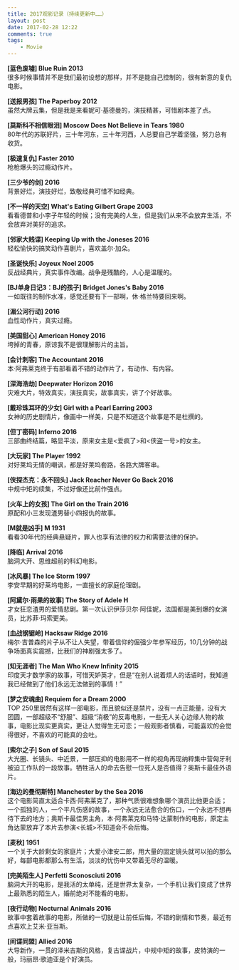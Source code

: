 ```yaml
---
title: 2017观影记录（持续更新中……）
layout: post
date: 2017-02-28 12:22
comments: true
tags: 
    - Movie
---
```

**[蓝色废墟]  Blue Ruin 2013**  
很多时候事情并不是我们最初设想的那样，并不是能自己控制的，很有新意的复仇电影。

**[送报男孩]  The Paperboy 2012**  
虽然大牌云集，但是我是来看妮可·基德曼的，演技精甚，可惜剧本差了点。

**[莫斯科不相信眼泪]  Moscow Does Not Believe in Tears 1980**  
80年代的苏联好片，三十年河东，三十年河西，人总要自己学着坚强，努力总有收货。

**[极速复仇] Faster 2010**  
枪枪爆头的过瘾动作片。

**[三少爷的剑]  2016**  
背景好烂，演技好烂，致敬经典可惜不如经典。

**[不一样的天空]  What's Eating Gilbert Grape 2003**  
看看德普和小李子年轻的时候；没有完美的人生，但是我们从来不会放弃生活，不会放弃对美好的追求。

**[邻家大贱谍]  Keeping Up with the Joneses 2016**  
轻松愉快的搞笑动作喜剧片，喜欢盖尔·加朵。

**[圣诞快乐] Joyeux Noel 2005**  
反战经典片，真实事件改编。战争是残酷的，人心是温暖的。

**[BJ单身日记3：BJ的孩子] Bridget Jones's Baby 2016**  
一如既往的制作水准，感觉还要有下一部啊，休·格兰特要回来啊。

**[湄公河行动] 2016**  
血性动作片，真实过瘾。

**[美国甜心]  American Honey 2016**  
垮掉的青春，原谅我不是很理解影片的主旨。

**[会计刺客]  The Accountant 2016**  
本·阿弗莱克终于有部看着不错的动作片了，有动作、有内容。

**[深海浩劫]  Deepwater Horizon 2016**  
灾难大片，特效真实，演技真实，故事真实，讲了个好故事。

**[戴珍珠耳环的少女] Girl with a Pearl Earring 2003**  
女神的历史剧情片，像画中一样美，只是不知道这个故事是不是杜撰的。

**[但丁密码]  Inferno 2016**  
三部曲终结篇，略显平淡，原来女主是<爱疯了>和<侠盗一号>的女主。

**[大玩家]  The Player 1992**  
对好莱坞无情的嘲讽，都是好莱坞套路，各路大牌客串。

**[侠探杰克：永不回头]  Jack Reacher Never Go Back 2016**  
中规中矩的续集，不过好像还比前作强点。

**[火车上的女孩]  The Girl on the Train 2016**  
原配和小三发现渣男替小四报仇的故事。

**[M就是凶手]  M 1931**  
看看30年代的经典悬疑片，罪人也享有法律的权力和需要法律的保护。


**[降临]  Arrival 2016**  
脑洞大开、思维超前的科幻电影。

**[冰风暴] The Ice Storm 1997**  
李安早期的好莱坞电影，一直擅长的家庭伦理剧。

**[阿黛尔·雨果的故事] The Story of Adele H**  
才女狂恋渣男的爱情悲剧。第一次认识伊莎贝尔·阿佳妮，法国都是美到爆的女演员，比苏菲·玛索更美。

**[血战钢锯岭]  Hacksaw Ridge 2016**  
梅尔·吉普森的片子从不让人失望，带着信仰的倔强少年参军经历，10几分钟的战争场面真实震撼，比我们的神剧强太多了。

**[知无涯者] The Man Who Knew Infinity 2015**  
印度天才数学家的故事，可惜天妒英才，但是“在别人说着烦人的话语时，我知道我已经做到了他们永远无法做到的事情！”

**[梦之安魂曲] Requiem for a Dream 2000**  
TOP 250里居然有这样一部电影，而且貌似还是禁片，没有一点正能量，没有大团圆，一部超级不“舒服”、超级“消极”的反毒电影，一些无人关心边缘人物的故事，电影比现实更真实，更让人觉得生无可恋；一般观影者慎看，可能喜欢的会觉得很好，不喜欢的可能真的会吐。

**[索尔之子] Son of Saul 2015**  
大光圈、长镜头、中近景，一部压抑的电影用不一样的视角再现纳粹集中营匈牙利被迫工作队的一段故事。牺牲活人的命去告慰一位死人是否值得？奥斯卡最佳外语片。

**[海边的曼彻斯特]  Manchester by the Sea 2016**  
这个电影简直太适合卡西·阿弗莱克了，那种气质很难想象哪个演员比他更合适；一个孤独的人，一个平凡伤感的故事，一个永远无法愈合的伤口，一个永远不想再待下去的地方；奥斯卡最佳男主角，本·阿弗莱克和马特·达蒙制作的电影，原定主角达蒙放弃了本片去参演<长城>不知道会不会后悔。


**[麦秋]  1951**  
一个关于大龄剩女的家庭片；大爱小津安二郎，用大量的固定镜头就可以拍的那么好，每部电影都那么有生活，淡淡的忧伤中又带着无尽的温暖。


**[完美陌生人]  Perfetti Sconosciuti 2016**  
脑洞大开的电影，是我活的太单纯，还是世界太复杂，一个手机让我们变成了世界上最熟悉的陌生人，婚前绝对不能看的电影。


**[夜行动物] Nocturnal Animals 2016**  
故事中套着故事的电影，所做的一切就是让前任后悔，不错的剧情和节奏，最近有点喜欢上艾米·亚当斯。


**[间谍同盟]  Allied 2016**  
大导新作，一贯的泽米吉斯的风格，复古谍战片，中规中矩的故事，皮特演的一般，玛丽昂·歌迪亚是个好演员。

